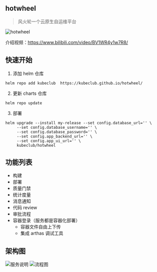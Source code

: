 ## hotwheel
> 风火轮一个云原生自运维平台


![hotwheel](http://kube-portal.oss-cn-shenzhen.aliyuncs.com/uploads/20220524/a198caf3b2456d9f02ec302f9e7cb1ca.png)

介绍视频：https://www.bilibili.com/video/BV1WR4y1w7R8/

## 快速开始
1. 添加 helm 仓库
```
helm repo add kubeclub  https://kubeclub.github.io/hotwheel/
```
2. 更新 charts 仓库
```shell
helm repo update
```
3. 部署
```shell
helm upgrade --install my-release --set config.database_url='' \
     --set config.database_username='' \
     --set config.database_password='' \
     --set config.app_backend_url='' \
     --set config.app_ui_url='' \
     kubeclub/hotwheel
```

## 功能列表
- 构建
- 部署
- 质量门禁
- 统计度量
- 消息通知
- 代码 review
- 审批流程
- 容器登录（服务都是容器化部署）
  - 容器文件自由上下传
  - 集成 arthas 调试工具  

## 架构图

![服务说明](http://kube-portal.oss-cn-shenzhen.aliyuncs.com/uploads/20220524/1c108f5744d6e8caac9270af8df7a19c.png)
![流程图](http://kube-portal.oss-cn-shenzhen.aliyuncs.com/uploads/20220524/7f25bcad35ba193f3d12809ff611cb51.png)

